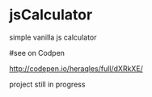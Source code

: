 # jsCalculator
simple vanilla js calculator

#see on Codpen

http://codepen.io/heraqles/full/dXRkXE/

project still in progress